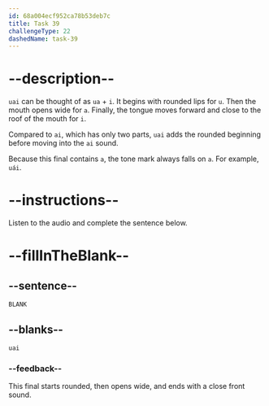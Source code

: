 ```yaml
---
id: 68a004ecf952ca78b53deb7c
title: Task 39
challengeType: 22
dashedName: task-39
---
```


<!-- (Audio) A: uai -->

# --description--

`uai` can be thought of as `ua` + `i`. It begins with rounded lips for `u`. Then the mouth opens wide for `a`. Finally, the tongue moves forward and close to the roof of the mouth for `i`.

Compared to `ai`, which has only two parts, `uai` adds the rounded beginning before moving into the `ai` sound.

Because this final contains `a`, the tone mark always falls on `a`. For example, `uái`.

# --instructions--

Listen to the audio and complete the sentence below.

# --fillInTheBlank--

## --sentence--

`BLANK`

## --blanks--

`uai`

### --feedback--

This final starts rounded, then opens wide, and ends with a close front sound.
